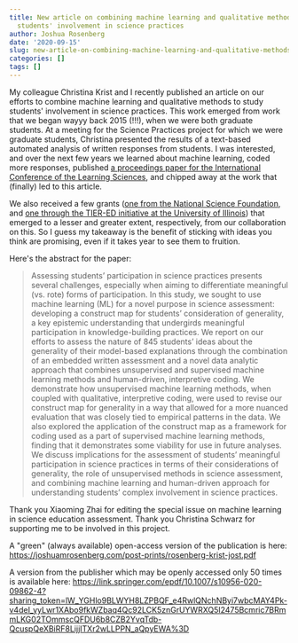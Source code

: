```yaml
---
title: New article on combining machine learning and qualitative methods to study
  students' involvement in science practices
author: Joshua Rosenberg
date: '2020-09-15'
slug: new-article-on-combining-machine-learning-and-qualitative-methods-to-study-students-involvement-in-science-practices
categories: []
tags: []
---
```


My colleague Christina Krist and I recently published an article on our efforts to combine machine learning and qualitative methods to study students' involvement in science practices. This work emerged from work that we began wayyy back 2015 (!!!), when we were both graduate students. At a meeting for the Science Practices project for which we were graduate students, Christina presented the results of a text-based automated analysis of written responses from students. I was interested, and over the next few years we learned about machine learning, coded more responses, published [a proceedings paper for the International Conference of the Learning Sciences](http://www.christinakrist.org/uploads/7/0/0/7/70078653/kristrosenbergicls2016revised.pdf), and chipped away at the work that (finally) led to this article. 

We also received a few grants ([one from the National Science Foundation](https://www.nsf.gov/awardsearch/showAward?AWD_ID=1920796), and [one through the TIER-ED initiative at the University of Illinois](https://tier-ed.education.illinois.edu/projects-and-research)) that emerged to a lesser and greater extent, respectively, from our collaboration on this. So I guess my takeaway is the benefit of sticking with ideas you think are promising, even if it takes year to see them to fruition.

Here's the abstract for the paper:

> Assessing students’ participation in science practices presents several challenges, especially when aiming to differentiate meaningful (vs. rote) forms of participation. In this study, we sought to use machine learning (ML) for a novel purpose in science assessment: developing a construct map for students’ consideration of generality, a key epistemic understanding that undergirds meaningful participation in knowledge-building practices. We report on our efforts to assess the nature of 845 students’ ideas about the generality of their model-based explanations through the combination of an embedded written assessment and a novel data analytic approach that combines unsupervised and supervised machine learning methods and human-driven, interpretive coding. We demonstrate how unsupervised machine learning methods, when coupled with qualitative, interpretive coding, were used to revise our construct map for generality in a way that allowed for a more nuanced evaluation that was closely tied to empirical patterns in the data. We also explored the application of the construct map as a framework for coding used as a part of supervised machine learning methods, finding that it demonstrates some viability for use in future analyses. We discuss implications for the assessment of students’ meaningful participation in science practices in terms of their considerations of generality, the role of unsupervised methods in science assessment, and combining machine learning and human-driven approach for understanding students’ complex involvement in science practices.

Thank you Xiaoming Zhai for editing the special issue on machine learning in science education assessment. Thank you Christina Schwarz for supporting me to be involved in this project.

A "green" (always available) open-access version of the publication is here: https://joshuamrosenberg.com/post-prints/rosenberg-krist-jost.pdf

A version from the publisher which may be openly accessed only 50 times is available here: https://link.springer.com/epdf/10.1007/s10956-020-09862-4?sharing_token=lW_YGHlo9BLWYH8LZPBQF_e4RwlQNchNByi7wbcMAY4Pk-v4deI_yyLwr1XAbo9fkWZbaq4Qc92LCK5znGrUYWRXQ5I2475Bcmric7BRmmLKG02TOmmscQFDU6b8CZB2YvqTdb-QcuspQeXBiRF8LijjITXr2wLLPPN_aQpyEWA%3D